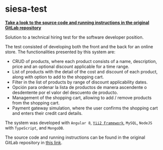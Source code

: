 # siesa-test

**[Take a look to the source code and running instructions in the original GitLab repository](https://gitlab.com/walterdl/siesa-test)**

Solution to a technical hiring test for the software developer position.

The test consisted of developing both the front and the back for an online store. The functionalities presented by this system are:

- CRUD of products, where each product consists of a name, description, price and an optional discount applicable for a time range.
- List of products with the detail of the cost and discount of each product, along with option to add to the shopping cart.
- Filter in the list of products by range of discount applicability dates.
- Opción para ordenar la lista de productos de manera ascendente o desdentente por el valor del descuento de producto.
- Management of the shopping cart, allowing to add / remove products from the shopping cart.
- Payment gateway simulation, where the user confirms the shopping cart and enters their credit card details.

The system was developed with `Angular 8`, [`Yii2 Framework`](https://www.yiiframework.com/), `MySQL`, `NodeJS` with `TypeScript`, and `MongoDB`.

The source code and running instructions can be found in the original GitLab repository in [this link](https://gitlab.com/walterdl/siesa-test).
